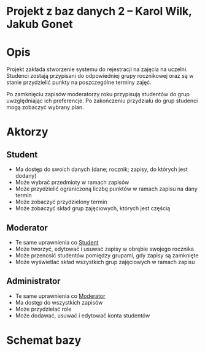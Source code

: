 # Projekt z baz danych 2 – Karol Wilk, Jakub Gonet

# Opis

Projekt zakłada stworzenie systemu do rejestracji na zajęcia na uczelni.
Studenci zostają przypisani do odpowiedniej grupy rocznikowej oraz są w stanie przydzielić punkty na poszczególne terminy zajęć.

Po zamknięciu zapisów moderatorzy roku przypisują studentów do grup uwzględniając ich preferencje. Po zakończeniu przydziału do grup studenci mogą zobaczyć wybrany plan.

# Aktorzy

## Student

- Ma dostęp do swoich danych (dane; rocznik; zapisy, do których jest dodany)
- Może wybrać przedmioty w ramach zapisów
- Może przydzielić ograniczoną liczbę punktów w ramach zapisu na dany termin
- Może zobaczyć przydzielony termin
- Może zobaczyć skład grup zajęciowych, których jest częścią

## Moderator

- Te same uprawnienia co [Student](#Student)
- Może tworzyć, edytować i usuwać zapisy w obrębie swojego rocznika
- Może przenosić studentów pomiędzy grupami, gdy zapisy są zamknięte
- Może wyświetlać skład wszystkich grup zajęciowych w ramach zapisu

## Administrator

- Te same uprawnienia co [Moderator](#Moderator)
- Ma dostęp do wszystkich zapisów
- Może przydzielać role
- Może dodawać, usuwać i edytować konta studentów

# Schemat bazy
